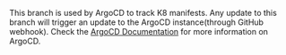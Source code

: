 This branch is used by ArgoCD to track K8 manifests. Any update to this branch will trigger an update to the ArgoCD instance(through GitHub webhook). Check the [ArgoCD Documentation](https://argoproj.github.io/cd/) for more information on ArgoCD. 
